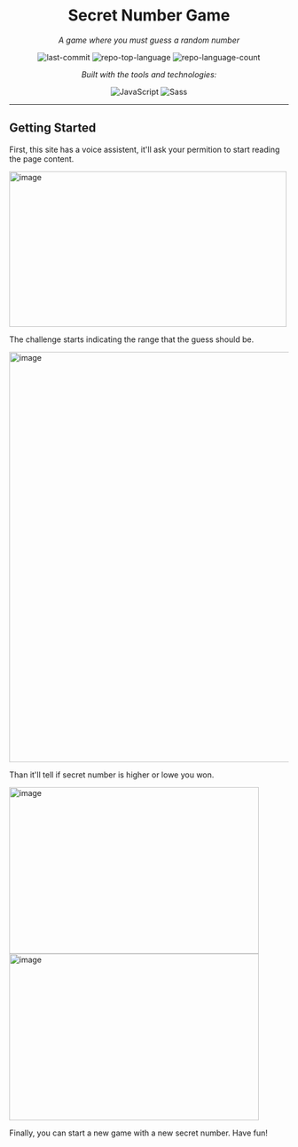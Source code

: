 <div id="top" align="center">
<h1>Secret Number Game</h1>
<p><em>A game where you must guess a random number </em></p>

![last-commit](https://img.shields.io/github/last-commit/dougpsnts/Calculator?style=flat&logo=git&logoColor=white&color=0080ff) ![repo-top-language](https://img.shields.io/github/languages/top/dougpsnts/Secret-Number-Game?style=flat&color=0080ff) ![repo-language-count](https://img.shields.io/github/languages/count/dougpsnts/Secret-Number-Game?style=flat&color=0080ff)

<p><em>Built with the tools and technologies:</em></p>

![JavaScript](https://img.shields.io/badge/JavaScript-F7DF1E.svg?style=flat&logo=JavaScript&logoColor=black) ![Sass](https://img.shields.io/badge/CSS-0A16A9.svg?style=flat&logo=Css&logoColor=white)
</div>

---
## Getting Started
<p>First, this site has a voice assistent, it'll ask your permition to start reading the page content.</p>
<img width="500" height="280" alt="image" src="https://github.com/user-attachments/assets/37925646-34db-447a-a6e5-126f21da7fb7" />

<p>The challenge starts indicating the range that the guess should be.</p>
<img width="1600" height="739" alt="image" src="https://github.com/user-attachments/assets/4bc1a888-7593-4295-b5fc-b53570668968" />

<p>Than it'll tell if secret number is higher or lowe you won.</p>

<a>
<img width="450" height="300" alt="image" src="https://github.com/user-attachments/assets/ede55d0e-c4c3-4a8d-a6ee-ecb89e29eb56" />
<img width="450" height="300" alt="image" src="https://github.com/user-attachments/assets/cffb8aa2-5b04-4387-9906-074f67a428ad" /> 
</a>


<p>Finally, you can start a new game with a new secret number. Have fun!</p>
